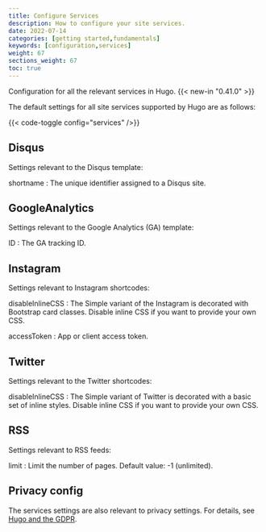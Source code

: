```yaml
---
title: Configure Services
description: How to configure your site services.
date: 2022-07-14
categories: [getting started,fundamentals]
keywords: [configuration,services]
weight: 67
sections_weight: 67
toc: true
---
```


Configuration for all the relevant services in Hugo.
{{< new-in "0.41.0" >}}

The default settings for all site services supported by Hugo are as follows:

{{< code-toggle config="services" />}}

## Disqus

Settings relevant to the Disqus template:

shortname
: The unique identifier assigned to a Disqus site.

## GoogleAnalytics

Settings relevant to the Google Analytics (GA) template:

ID
: The GA tracking ID.

## Instagram

Settings relevant to Instagram shortcodes:

disableInlineCSS
: The Simple variant of the Instagram is decorated with Bootstrap card classes.
  Disable inline CSS if you want to provide your own CSS.

accessToken
: App or client access token.

## Twitter

Settings relevant to the Twitter shortcodes:

disableInlineCSS
: The Simple variant of Twitter is decorated with a basic set of inline styles.
  Disable inline CSS if you want to provide your own CSS.

## RSS

Settings relevant to RSS feeds:

limit
: Limit the number of pages. Default value: -1 (unlimited).

## Privacy config

The services settings are also relevant to privacy settings. For details, see [Hugo and the GDPR][].

[Hugo and the GDPR]: /about/hugo-and-gdpr/
